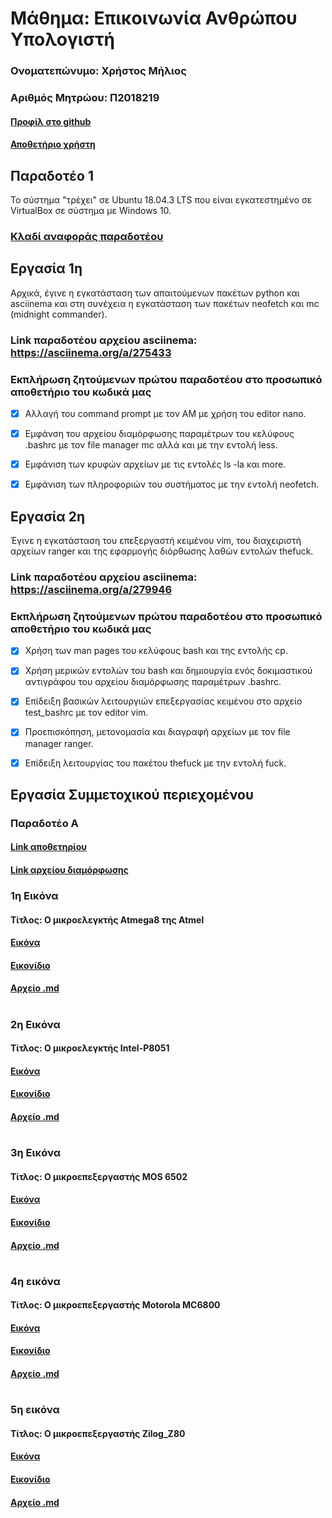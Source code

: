 # Μάθημα: Επικοινωνία Ανθρώπου Υπολογιστή

### Ονοματεπώνυμο: Χρήστος Μήλιος
### Αριθμός Μητρώου: Π2018219
#### [Προφίλ στο github](https://github.com/p18mili1 'Προφίλ στο github')
#### [Αποθετήριο χρήστη](https://github.com/p18mili1/hci)

## Παραδοτέο 1
Το σύστημα "τρέχει" σε Ubuntu 18.04.3 LTS που είναι εγκατεστημένο σε VirtualBox σε σύστημα με Windows 10.

### [Κλαδί αναφοράς παραδοτέου](https://github.com/p18mili1/hci/tree/2018219/projects/2018219)

## Εργασία 1η
Αρχικά, έγινε η εγκατάσταση των απαιτούμενων πακέτων python και asciinema και στη συνέχεια η εγκατάσταση των πακέτων neofetch και mc (midnight commander).

### Link παραδοτέου αρχείου asciinema: https://asciinema.org/a/275433


### Εκπλήρωση ζητούμενων πρώτου παραδοτέου στο προσωπικό αποθετήριο του κωδικά μας

* [x] Αλλαγή του command prompt με τον ΑΜ με χρήση του editor nano.

* [x] Εμφάνση του αρχείου διαμόρφωσης παραμέτρων του κελύφους .bashrc με τον file manager mc αλλά και με την εντολή less.

* [x] Εμφάνιση των κρυφών αρχείων με τις εντολές ls -la και more.

* [x] Εμφάνιση των πληροφοριών του συστήματος με την εντολή neofetch.


## Εργασία 2η
Έγινε η εγκατάσταση του επεξεργαστή κειμένου vim, του διαχειριστή αρχείων ranger και της εφαρμογής διόρθωσης λαθών εντολών thefuck.

### Link παραδοτέου αρχείου asciinema: https://asciinema.org/a/279946


### Εκπλήρωση ζητούμενων πρώτου παραδοτέου στο προσωπικό αποθετήριο του κωδικά μας

* [x] Χρήση των man pages του κελύφους bash και της εντολής cp.

* [x] Χρήση μερικών εντολών του bash και δημιουργία ενός δοκιμαστικού αντιγράφου του αρχείου διαμόρφωσης παραμέτρων .bashrc.

* [x] Επίδειξη βασικών λειτουργιών επεξεργασίας κειμένου στο αρχείο test_bashrc με τον editor vim.

* [x] Προεπισκόπηση, μετονομασία και διαγραφή αρχείων με τον file manager ranger.

* [x] Επίδειξη λειτουργίας του πακέτου thefuck με την εντολή fuck.


## Εργασία Συμμετοχικού περιεχομένου
### Παραδοτέο Α

#### [Link αποθετηρίου](https://github.com/p18mili1/gr 'Link αποθετηρίου')

#### [Link αρχείου διαμόρφωσης](https://github.com/p18mili1/gr/blob/gh-pages/_config.yml)

###  1η Εικόνα 
#### Τίτλος: Ο μικροελεγκτής Atmega8 της Atmel
#### [Εικόνα](https://github.com/p18mili1/gr/blob/gh-pages/images/Atmel_Atmega8.jpg)
#### [Εικονίδιο](https://github.com/p18mili1/gr/blob/gh-pages/images/Atmel_Atmega8-thumb.jpg)
#### [Αρχείο .md](https://github.com/p18mili1/gr/blob/gh-pages/_gallery/Atmel_Atmega8.md)
# 
###  2η Εικόνα 
#### Τίτλος: Ο μικροελεγκτής Intel-P8051
#### [Εικόνα](https://github.com/p18mili1/gr/blob/gh-pages/images/Intel_P8051.jpg)
#### [Εικονίδιο](https://github.com/p18mili1/gr/blob/gh-pages/images/Intel_P8051-thumb.jpg)
#### [Αρχείο .md](https://github.com/p18mili1/gr/blob/gh-pages/_gallery/Intel_P8051.md)
#
###  3η Εικόνα
#### Τίτλος: Ο μικροεπεξεργαστής MOS 6502
#### [Εικόνα](https://github.com/p18mili1/gr/blob/gh-pages/images/MOS_6502.jpg)
#### [Εικονίδιο](https://github.com/p18mili1/gr/blob/gh-pages/images/MOS_6502-thumb.jpg)
#### [Αρχείο .md](https://github.com/p18mili1/gr/blob/gh-pages/_gallery/MOS_6502.md)
#
###  4η εικόνα
#### Τίτλος: Ο μικροεπεξεργαστής Motorola MC6800
#### [Εικόνα](https://github.com/p18mili1/gr/blob/gh-pages/images/Motorola_MC6800.jpg)
#### [Εικονίδιο](https://github.com/p18mili1/gr/blob/gh-pages/images/Motorola_MC6800-thumb.jpg)
#### [Αρχείο .md](https://github.com/p18mili1/gr/blob/gh-pages/_gallery/Motorola_MC6800.md)
#
###  5η εικόνα
#### Τίτλος: Ο μικροεπεξεργαστής Zilog_Z80
#### [Εικόνα](https://github.com/p18mili1/gr/blob/gh-pages/images/Zilog_Z80.jpg)
#### [Εικονίδιο](https://github.com/p18mili1/gr/blob/gh-pages/images/Zilog_Z80-thumb.jpg)
#### [Αρχείο .md](https://github.com/p18mili1/gr/blob/gh-pages/_gallery/Zilog_Z80.md)
